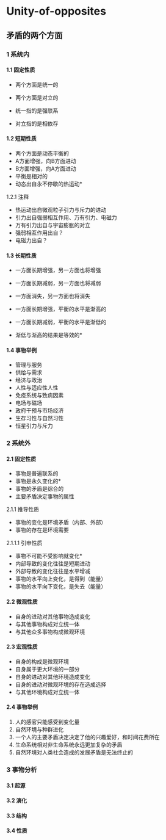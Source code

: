 # Unity-of-opposites


## 矛盾的两个方面

### 1 系统内

#### 1.1 固定性质
- 两个方面是统一的
- 两个方面是对立的

- 统一指的是强联系
- 对立指的是相依存

#### 1.2 短期性质
- 两个方面是动态平衡的
- A方面增强，向B方面进动
- B方面增强，向A方面进动
- 平衡是相对的
- 动态出自永不停歇的热运动* 
  
1.2.1 注释
- 热运动出自微观粒子引力与斥力的进动
- 引力出自强弱相互作用、万有引力、电磁力
- 万有引力出自与宇宙膨胀的对立
- 强弱相互作用出自？
- 电磁力出自？
  
#### 1.3 长期性质
- 一方面长期增强，另一方面也将增强
- 一方面长期减弱，另一方面也将减弱
- 一方面消失，另一方面也将消失

- 一方面长期增强，平衡的水平是渐高的
- 一方面长期减弱，平衡的水平是渐低的
- 渐低与渐高的结果是等效的*

#### 1.4 事物举例
- 管理与服务
- 供给与需求
- 经济与政治
- 人性与适应性人性
- 免疫系统与致病因素
- 电场与磁场
- 政府干预与市场经济
- 生存习性与自然习性
- 恒星引力与斥力


### 2 系统外
#### 2.1 固定性质
- 事物是普遍联系的
- 事物是永久变化的*
- 事物的矛盾是综合的
- 主要矛盾决定事物的属性

2.1.1 推导性质
- 事物的变化是环境矛盾（内部、外部）
- 事物的存在是环境需要

2.1.1.1 引申性质
- 事物不可能不受影响就变化*
- 内部导致的变化往往是短期进动
- 外部导致的变化往往是水平增减
- 事物的水平向上变化，是得到（能量）
- 事物的水平向下变化，是失去（能量）

#### 2.2 微观性质
- 自身的进动对其他事物造成变化
- 与其他事物构成对立统一体
- 与其他众多事物构成微观环境

#### 2.3 宏观性质
- 自身的构成是微观环境
- 自身属于更大环境的一部分
- 自身的进动对其他环境造成变化
- 自身的进动对微观环境的存在造成选择
- 与其他环境构成对立统一体

#### 2.4 事物举例
1. 人的感官只能感受到变化量
1. 自然环境与种群进化
1. 一个人的主要矛盾决定决定了他的兴趣爱好，和时间花费所在
1. 生命系统相对非生命系统永远更加复杂的矛盾
1. 自然环境对人类社会造成的发展矛盾是无法终止的


### 3 事物分析

#### 3.1 起源

#### 3.2 演化

#### 3.3 结构

#### 3.4 性质
